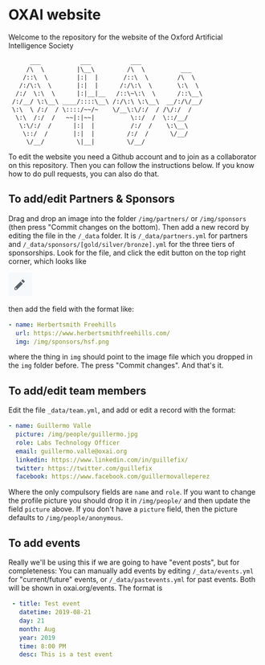 # OXAI website

Welcome to the repository for the website of the Oxford Artificial Intelligence Society

```
      ___           ___           ___                 
     /\  \         |\__\         /\  \          ___   
    /::\  \        |:|  |       /::\  \        /\  \  
   /:/\:\  \       |:|  |      /:/\:\  \       \:\  \ 
  /:/  \:\  \      |:|__|__   /::\~\:\  \      /::\__\
 /:/__/ \:\__\ ____/::::\__\ /:/\:\ \:\__\  __/:/\/__/
 \:\  \ /:/  / \::::/~~/~    \/__\:\/:/  / /\/:/  /   
  \:\  /:/  /   ~~|:|~~|          \::/  /  \::/__/    
   \:\/:/  /      |:|  |          /:/  /    \:\__\    
    \::/  /       |:|  |         /:/  /      \/__/    
     \/__/         \|__|         \/__/                
```

To edit the website you need a Github account and to join as a collaborator on this repository. Then you can follow the instructions below. If you know how to do pull requests, you can also do that.

## To add/edit Partners & Sponsors

Drag and drop an image into the folder `/img/partners/` or `/img/sponsors` (then press "Commit changes on the bottom).
Then add a new record by editing the file in the `/_data` folder. It is `/_data/partners.yml` for partners and `/_data/sponsors/[gold/silver/bronze].yml` for the three tiers of sponsorships. Look for the file, and click the edit button on the top right corner, which looks like

![edit button](/img/edit_button.png)

then add the field with the format like:

```yaml
- name: Herbertsmith Freehills
  url: https://www.herbertsmithfreehills.com/
  img: /img/sponsors/hsf.png
```

where the thing in `img` should point to the image file which you dropped in the `img` folder before. The press "Commit changes". And that's it.

## To add/edit team members

Edit the file `_data/team.yml`, and add or edit a record with the format:

```yaml
- name: Guillermo Valle
  picture: /img/people/guillermo.jpg
  role: Labs Technology Officer
  email: guillermo.valle@oxai.org
  linkedin: https://www.linkedin.com/in/guillefix/
  twitter: https://twitter.com/guillefix
  facebook: https://www.facebook.com/guillermovalleperez
```

Where the only compulsory fields are `name` and `role`. If you want to change the profile picture you should drop it in `/img/people/` and then update the field `picture` above. If you don't have a `picture` field, then the picture defaults to `/img/people/anonymous`.

## To add events
Really we'll be using this if we are going to have "event posts", but for completeness: You can manually add events by editing `/_data/events.yml` for "current/future" events, or `/_data/pastevents.yml` for past events. Both will be shown in oxai.org/events. The format is

```yaml
 - title: Test event
   datetime: 2019-08-21
   day: 21
   month: Aug
   year: 2019
   time: 8:00 PM
   desc: This is a test event
```

<!--## Updating navigation bar
You can also add/edit fields in `/_data/navigation.yml` which will update the Links on the top navigation bar of the website (note that some links are fixed. Hmm, I need to fix that.)-->
